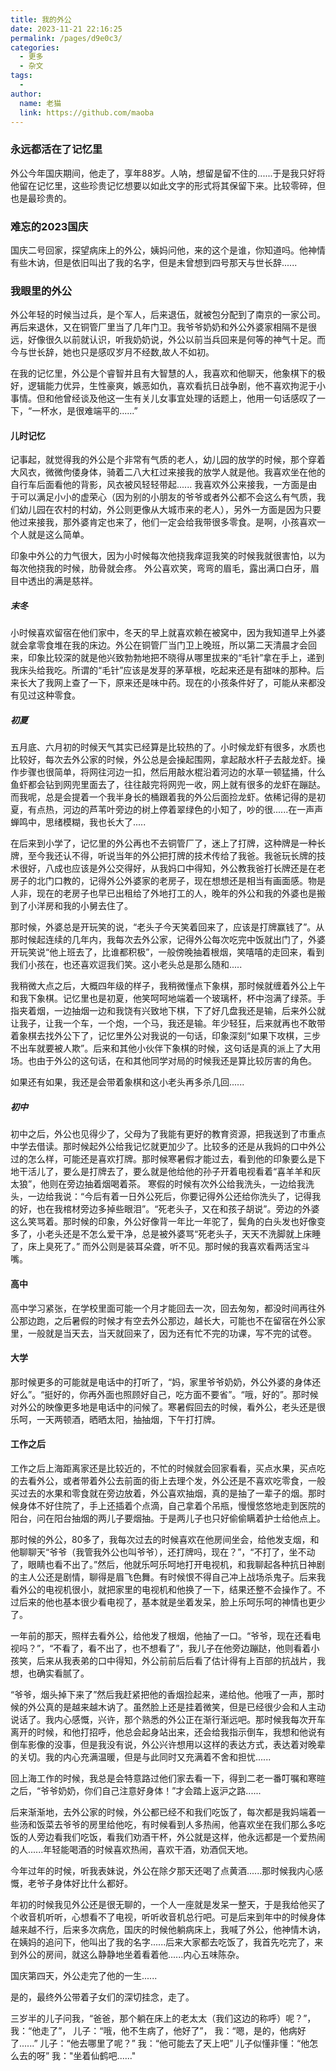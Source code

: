 ```yaml
---
title: 我的外公
date: 2023-11-21 22:16:25
permalink: /pages/d9e0c3/
categories:
  - 更多
  - 杂文
tags:
  - 
author: 
  name: 老猫
  link: https://github.com/maoba
---
```

### 永远都活在了记忆里
外公今年国庆期间，他走了，享年88岁。人呐，想留是留不住的......于是我只好将他留在记忆里，这些珍贵记忆想要以如此文字的形式将其保留下来。比较零碎，但也是最珍贵的。

### 难忘的2023国庆
国庆二号回家，探望病床上的外公，姨妈问他，来的这个是谁，你知道吗。他神情有些木讷，但是依旧叫出了我的名字，但是未曾想到四号那天与世长辞......

<!-- more -->

### 我眼里的外公
外公年轻的时候当过兵，是个军人，后来退伍，就被包分配到了南京的一家公司。再后来退休，又在铜管厂里当了几年门卫。我爷爷奶奶和外公外婆家相隔不是很远，好像很久以前就认识，听我奶奶说，外公以前当兵回来是何等的神气十足。而今与世长辞，她也只是感叹岁月不经数,故人不如初。

在我的记忆里，外公是个睿智并且有大智慧的人，我喜欢和他聊天，他象棋下的极好，逻辑能力优异，生性豪爽，嫉恶如仇，喜欢看抗日战争剧，他不喜欢拘泥于小事情。但和他曾经谈及他这一生有关儿女事宜处理的话题上，他用一句话感叹了一下，“一杯水，是很难端平的......”

#### 儿时记忆
记事起，就觉得我的外公是个非常有气质的老人，幼儿园的放学的时候，那个穿着大风衣，微微佝偻身体，骑着二八大杠过来接我的放学人就是他。我喜欢坐在他的自行车后面看他的背影，风衣被风轻轻带起......
我喜欢外公来接我，一方面是由于可以满足小小的虚荣心（因为别的小朋友的爷爷或者外公都不会这么有气质，我们幼儿园在农村的村幼，外公则更像从大城市来的老人），另外一方面是因为只要他过来接我，那外婆肯定也来了，他们一定会给我带很多零食。是啊，小孩喜欢一个人就是这么简单。

印象中外公的力气很大，因为小时候每次他挠我痒逗我笑的时候我就很害怕，以为每次他挠我的时候，肋骨就会疼。
外公喜欢笑，弯弯的眉毛，露出满口白牙，眉目中透出的满是慈祥。

##### 末冬
小时候喜欢留宿在他们家中，冬天的早上就喜欢赖在被窝中，因为我知道早上外婆就会拿零食堆在我的床边。外公在铜管厂当门卫上晚班，所以第二天清晨才会回来，印象比较深的就是他兴致勃勃地把不晓得从哪里拔来的“毛针”拿在手上，递到我床头给我吃。所谓的“毛针”应该是发芽的茅草根，吃起来还是有甜味的那种。后来长大了我网上查了一下，原来还是味中药。现在的小孩条件好了，可能从来都没有见过这种零食。


##### 初夏
五月底、六月初的时候天气其实已经算是比较热的了。小时候龙虾有很多，水质也比较好，每次去外公家的时候，外公总是会操起围网，拿起敲水杆子去敲龙虾。操作步骤也很简单，将网往河边一扣，然后用敲水棍沿着河边的水草一顿猛捅，什么鱼虾都会钻到网兜里面去了，往往敲完将网兜一收，网上就有很多的龙虾在蹦跶。
而我呢，总是会提着一个我半身长的桶跟着我的外公后面捡龙虾。依稀记得的是初夏，有点热，河边的芦苇叶旁边的树上停着翠绿色的小知了，吵的很......在一声声蝉鸣中，思绪模糊，我也长大了.....

在后来到小学了，记忆里的外公再也不去铜管厂了，迷上了打牌，这种牌是一种长牌，至今我还认不得，听说当年的外公把打牌的技术传给了我爸。我爸玩长牌的技术很好，八成也应该是外公交得好，从我妈口中得知，外公教我爸打长牌还是在老房子的北门口教的，记得外公外婆家的老房子，现在想想还是相当有画面感。物是人非，现在的老房子也早已出租给了外地打工的人，晚年的外公和我的外婆也是搬到了小洋房和我的小舅去住了。

那时候，外婆总是开玩笑的说，“老头子今天笑着回来了，应该是打牌赢钱了”。从那时候起连续的几年内，我每次去外公家，记得外公每次吃完中饭就出门了，外婆开玩笑说“他上班去了，比谁都积极”，一般傍晚抽着根烟，笑嘻嘻的走回来，看到我们小孩在，也还喜欢逗我们笑。这小老头总是那么随和.....

我稍微大点之后，大概四年级的样子，我稍微懂点下象棋，那时候就缠着外公上午和我下象棋。记忆里也是初夏，他笑呵呵地端着一个玻璃杯，杯中泡满了绿茶。手指夹着烟，一边抽烟一边和我饶有兴致地下棋，下了好几盘我还是输，后来外公就让我子，让我一个车，一个炮，一个马，我还是输。年少轻狂，后来就再也不敢带着象棋去找外公下了，记忆里外公对我说的一句话，印象深刻“如果下攻棋，三步不出车就要被人欺”。后来和其他小伙伴下象棋的时候，这句话是真的派上了大用场。也由于外公的这句话，在和其他同学对局的时候我还是算比较厉害的角色。

如果还有如果，我还是会带着象棋和这小老头再多杀几回......

##### 初中
初中之后，外公也见得少了，父母为了我能有更好的教育资源，把我送到了市重点中学去借读。那时候起外公给我记忆就更加少了。比较多的还是从我妈的口中外公过的怎么样，可能还是喜欢打牌。那时候寒暑假才能过去，看到他的印象要么是下地干活儿了，要么是打牌去了，要么就是他给他的孙子开着电视看着“喜羊羊和灰太狼”，他则在旁边抽着烟喝着茶。
寒假的时候有次外公给我洗头，一边给我洗头，一边给我说：“今后有着一日外公死后，你要记得外公还给你洗头了，记得我的好，也在我棺材旁边多掉些眼泪”。“死老头子，又在和孩子胡说”。旁边的外婆这么笑骂着。那时候的印象，外公好像背一年比一年驼了，鬓角的白头发也好像变多了，小老头还是不怎么爱干净，总是被外婆骂“死老头子，天天不洗脚就上床睡了，床上臭死了。” 而外公则是装耳朵聋，听不见。那时候的我喜欢看两活宝斗嘴。

#### 高中
高中学习紧张，在学校里面可能一个月才能回去一次，回去匆匆，都没时间再往外公那边跑，之后暑假的时候才有空去外公那边，越长大，可能也不在留宿在外公家里，一般就是当天去，当天就回来了，因为还有忙不完的功课，写不完的试卷。

#### 大学
那时候更多的可能就是电话中的打听了，“妈，家里爷爷奶奶，外公外婆的身体还好么”。“挺好的，你再外面也照顾好自己，吃方面不要省”。“哦，好的”。那时候对外公的映像更多地是电话中的问候了。寒暑假回去的时候，看外公，老头还是很乐呵，一天两顿酒，晒晒太阳，抽抽烟，下午打打牌。

#### 工作之后
工作之后上海距离家还是比较近的，不忙的时候就会回家看看，买点水果，买点吃的去看外公，或者带着外公去前面的街上去理个发，外公还是不喜欢吃零食，一般买过去的水果和零食就在旁边放着，外公喜欢抽烟，真的是抽了一辈子的烟。那时候身体不好住院了，手上还插着个点滴，自己拿着个吊瓶，慢慢悠悠地走到医院的阳台，问在阳台抽烟的两儿子要烟抽。于是两儿子也只好偷偷瞒着护士给他点上。

那时候的外公，80多了，我每次过去的时候喜欢在他房间坐会，给他发支烟，和他聊聊天“爷爷（我管我外公也叫爷爷），还打牌吗，现在？”，“不打了，坐不动了，眼睛也看不出了。”然后，他就乐呵乐呵地打开电视机，和我聊起各种抗日神剧的主人公还是剧情，聊得是眉飞色舞。有时候恨不得自己冲上战场杀鬼子。后来我看外公的电视机很小，就把家里的电视机和他换了一下，结果还整不会操作了。不过后来的他也基本很少看电视了，基本就是坐着发呆，脸上乐呵乐呵的神情也更少了。

一年前的那天，照样去看外公，给他发了根烟，他抽了一口。“爷爷，现在还看电视吗？”，“不看了，看不出了，也不想看了”，我儿子在他旁边蹦跶，他则看着小孩笑，后来从我表弟的口中得知，外公前前后后看了估计得有上百部的抗战片，我想，也确实看腻了。

“爷爷，烟头掉下来了”然后我赶紧把他的香烟捡起来，递给他。他哦了一声，那时候的外公真的是越来越木讷了。虽然脸上还是挂着微笑，但是已经很少会和人主动说话了。我内心感慨，兴许，那个熟悉的外公正在渐行渐远吧。那时候我每次开车离开的时候，和他打招呼，他总会起身站出来，还会给我指示倒车，我想和他说有倒车影像的没事，但是我没有说，外公兴许想用以这样的表达方式，表达着对晚辈的关切。我的内心充满温暖，但是与此同时又充满着不舍和担忧......

回上海工作的时候，我总是会特意路过他们家去看一下，得到二老一番叮嘱和寒暄之后，“爷爷奶奶，你们自己注意好身体！”才会踏上返沪之路......

后来渐渐地，去外公家的时候，外公都已经不和我们吃饭了，每次都是我妈端着一些汤和饭菜去爷爷的房里给他吃，有时候看到人多热闹，他喜欢坐在我们那么多吃饭的人旁边看我们吃饭，看我们劝酒干杯，外公就是这样，他永远都是一个爱热闹的人......年轻能喝酒的时候喜欢热闹，喜欢干酒，劝酒侃天地。

今年过年的时候，听我表妹说，外公在除夕那天还喝了点黄酒......那时候我内心感慨，老爷子身体好比什么都好。

年初的时候我见外公还是很无聊的，一个人一座就是发呆一整天，于是我给他买了个收音机听听，心想看不了电视，听听收音机总行吧。可是后来到年中的时候身体越来越不行，后来多次病危，国庆的时候他躺病床上，我喊了外公，他神情木讷，在姨妈的追问下，他叫出了我的名字......后来大家都去吃饭了，我首先吃完了，来到外公的房间，就这么静静地坐着看着他......内心五味陈杂。

国庆第四天，外公走完了他的一生......

是的，最终外公带着子女们的深切挂念，走了。

三岁半的儿子问我，“爸爸，那个躺在床上的老太太（我们这边的称呼）呢？”，
我：“他走了”，
儿子：“哦，他不生病了，他好了”，
我：“嗯，是的，他病好了......”
儿子：“他去哪里了呢？”
我：“他可能去了天上吧”
儿子似懂非懂：“他怎么去的呀”
我："坐着仙鹤吧......"

